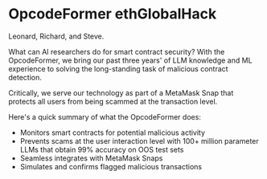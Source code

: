 # OpcodeFormer ethGlobalHack

Leonard, Richard, and Steve.

What can AI researchers do for smart contract security? With the OpcodeFormer, we bring our past three years' of LLM knowledge and ML experience to solving the long-standing task of malicious contract detection. 

Critically, we serve our technology as part of a MetaMask Snap that protects all users from being scammed at the transaction level.

Here's a quick summary of what the OpcodeFormer does:
- Monitors smart contracts for potential malicious activity
- Prevents scams at the user interaction level with 100+ million parameter LLMs that obtain 99% accuracy on OOS test sets
- Seamless integrates with MetaMask Snaps
- Simulates and confirms flagged malicious transactions
